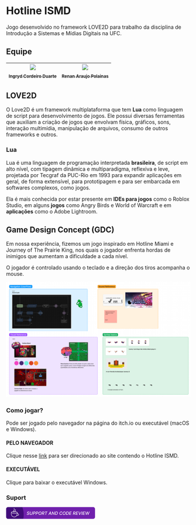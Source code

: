 <h1> Hotline ISMD </h1>
<p>Jogo desenvolvido no framework LOVE2D para trabalho da disciplina de Introdução a Sistemas e Mídias Digitais na UFC. </p>

<h2> Equipe </h2>

| [<img src="https://avatars.githubusercontent.com/u/90623907?v=4" width=100><br><sub>Ingryd Cordeiro Duarte</sub>](https://linktr.ee/ingryddev) |  [<img src="https://avatars.githubusercontent.com/u/177125848?v=4" width=100><br><sub>Renan Araujo Polainas</sub>](https://github.com/Soiten)
| :---: | :---: |

<h2> LOVE2D </h2>
O Love2D é um framework multiplataforma que tem <b> Lua </b> como linguagem de script para desenvolvimento de jogos. Ele possui diversas ferramentas que auxiliam a criação de jogos que envolvam física, gráficos, sons, interação multimídia, manipulação de arquivos, consumo de outros frameworks e outros.

### Lua

Lua é uma linguagem de programação interpretada <b> brasileira</b>, de script em alto nível, com tipagem dinâmica e multiparadigma, reflexiva e leve, projetada por Tecgraf da PUC-Rio em 1993 para expandir aplicações em geral, de forma extensível, para prototipagem e para ser embarcada em softwares complexos, como jogos.

Ela é mais conhecida por estar presente em <b> IDEs para jogos</b> como o Roblox Studio, em alguns <b>jogos</b> como Angry Birds e World of Warcraft e em <b>aplicações</b> como o Adobe Lightroom.

<h2> Game Design Concept (GDC) </h2>
Em nossa experiência, fizemos um jogo inspirado em Hotline Miami e Journey of The Prairie King, nos quais o jogador enfrenta hordas de inimigos que aumentam a dificuldade a cada nível.

O jogador é controlado usando o teclado e a direção dos tiros acompanha o mouse.

<img src="documentation/ingryd-gdc.png">

<h3> Como jogar?</h3>
Pode ser jogado pelo navegador na página do itch.io ou executável (macOS e Windows).

<h4>PELO NAVEGADOR </h4>
Clique nesse <a href="">link</a> para ser direcionado ao site contendo o Hotline ISMD.

<h4>EXECUTÁVEL</h4>
Clique para baixar o executável Windows.


<h3 align=left>Suport </h3>

![badge](https://github.com/ingrydf12/arquivosprocessing/blob/main/support.png?raw=true)
</div>